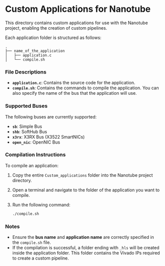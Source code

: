 # Custom Applications for Nanotube

This directory contains custom applications for use with the Nanotube project, enabling the creation of custom pipelines.

Each application folder is structured as follows:

```
.
├── name_of_the_application
│   ├── application.c
│   └── compile.sh
```

### File Descriptions

- **`application.c`**: Contains the source code for the application.
- **`compile.sh`**: Contains the commands to compile the application. You can also specify the name of the bus that the application will use.

### Supported Buses

The following buses are currently supported:

- **`sb`**: Simple Bus
- **`shb`**: SoftHub Bus
- **`x3rx`**: X3RX Bus (X3522 SmartNICs)
- **`open_nic`**: OpenNIC Bus

### Compilation Instructions

To compile an application:

1. Copy the entire `Custom_applications` folder into the Nanotube project directory.
2. Open a terminal and navigate to the folder of the application you want to compile.
3. Run the following command:

   ```bash
   ./compile.sh
   ```

### Notes

- Ensure the **bus name** and **application name** are correctly specified in the `compile.sh` file.
- If the compilation is successful, a folder ending with `_hls` will be created inside the application folder. This folder contains the Vivado IPs required to create a custom pipeline.

